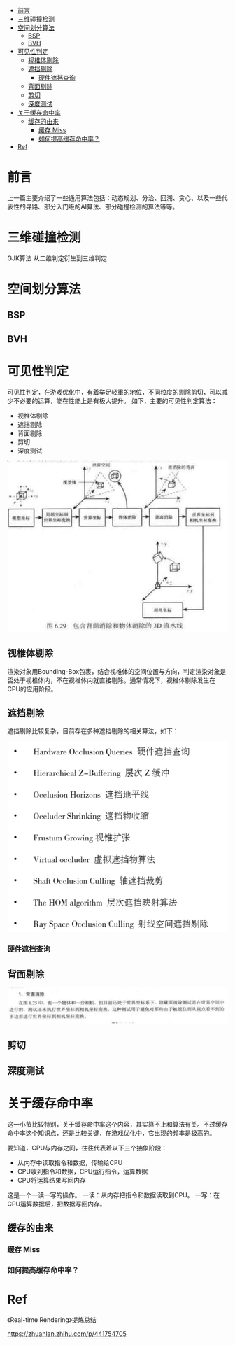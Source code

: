 
- [前言](#前言)
- [三维碰撞检测](#三维碰撞检测)
- [空间划分算法](#空间划分算法)
  - [BSP](#bsp)
  - [BVH](#bvh)
- [可见性判定](#可见性判定)
  - [视椎体剔除](#视椎体剔除)
  - [遮挡剔除](#遮挡剔除)
    - [硬件遮挡查询](#硬件遮挡查询)
  - [背面剔除](#背面剔除)
  - [剪切](#剪切)
  - [深度测试](#深度测试)
- [关于缓存命中率](#关于缓存命中率)
  - [缓存的由来](#缓存的由来)
    - [缓存 Miss](#缓存-miss)
    - [如何提高缓存命中率？](#如何提高缓存命中率)
- [Ref](#ref)



# 前言

上一篇主要介绍了一些通用算法包括：动态规划、分治、回溯、贪心、以及一些代表性的寻路、部分入门级的AI算法、部分碰撞检测的算法等等。



# 三维碰撞检测

GJK算法 从二维判定衍生到三维判定



# 空间划分算法

## BSP

## BVH

# 可见性判定

可见性判定，在游戏优化中，有着举足轻重的地位，不同粒度的剔除剪切，可以减少不必要的运算，能在性能上是有极大提升。
如下，主要的可见性判定算法：

- 视椎体剔除
- 遮挡剔除
- 背面剔除
- 剪切
- 深度测试


![《3D 游戏编程大师-cn》6.3.5章节](../../99.res/pic/20230127125237.png)  

## 视椎体剔除

渲染对象用Bounding-Box包裹，结合视椎体的空间位置与方向，判定渲染对象是否处于视椎体内，不在视椎体内就直接剔除。通常情况下，视椎体剔除发生在CPU的应用阶段。

## 遮挡剔除

遮挡剔除比较复杂，目前存在多种遮挡剔除的相关算法，如下：

![《Real-Time Rendering》浅墨 笔记](../../99.res/pic/20230126235921.png)  

### 硬件遮挡查询



## 背面剔除

![《3D 游戏编程大师-cn》](../../99.res/pic/20230127115038.png)  

## 剪切

## 深度测试


# 关于缓存命中率

这一小节比较特别，关于缓存命中率这个内容，其实算不上和算法有关。不过缓存命中率这个知识点，还是比较关键，在游戏优化中，它出现的频率是极高的。

要知道，CPU与内存之间，往往代表着以下三个抽象阶段：

- 从内存中读取指令和数据，传输给CPU
- CPU收到指令和数据，CPU运行指令，运算数据
- CPU将运算结果写回内存

这是一个一读一写的操作。
一读：从内存把指令和数据读取到CPU。
一写：在CPU运算数据后，把数据写回内存。

## 缓存的由来


### 缓存 Miss

### 如何提高缓存命中率？


# Ref

《Real-time Rendering》提炼总结

<https://zhuanlan.zhihu.com/p/441754705>